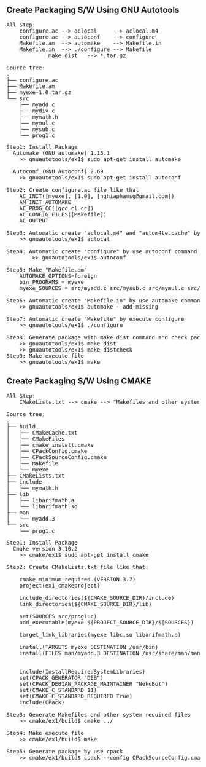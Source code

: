<h2> Create Packaging S/W Using GNU Autotools </h2>


<pre>
All Step:
	configure.ac --> aclocal     --> aclocal.m4
	configure.ac --> autoconf    --> configure
	Makefile.am  --> automake    --> Makefile.in
	Makefile.in  --> ./configure --> Makefile
			 make dist   --> *.tar.gz	
			 
Source tree:
.
├── configure.ac
├── Makefile.am
├── myexe-1.0.tar.gz
└── src
    ├── myadd.c
    ├── mydiv.c
    ├── mymath.h
    ├── mymul.c
    ├── mysub.c
    └── prog1.c
</pre>

<pre>
Step1: Install Package
  Automake (GNU automake) 1.15.1
	>> gnuautotools/ex1$ sudo apt-get install automake

  Autoconf (GNU Autoconf) 2.69
	>> gnuautotools/ex1$ sudo apt-get install autoconf

Step2: Create configure.ac file like that
	AC_INIT([myexe], [1.0], [nghiaphamsg@gmail.com])
	AM_INIT_AUTOMAKE
	AC_PROG_CC([gcc cl cc])
	AC_CONFIG_FILES([Makefile])
	AC_OUTPUT

Step3: Automatic create "aclocal.m4" and "autom4te.cache" by use aclocal command
	>> gnuautotools/ex1$ aclocal

Step4: Automatic create "configure" by use autoconf command
        >> gnuautotools/ex1$ autoconf

Step5: Make "Makefile.am"
	AUTOMAKE_OPTIONS=foreign
	bin_PROGRAMS = myexe
	myexe_SOURCES = src/myadd.c src/mysub.c src/mymul.c src/mydiv.c src/prog1.c src/mymath.h

Step6: Automatic create "Makefile.in" by use automake command
	>> gnuautotools/ex1$ automake --add-missing 

Step7: Automatic create "Makefile" by execute configure 
	>> gnuautotools/ex1$ ./configure

Step8: Generate package with make dist command and check package
	>> gnuautotools/ex1$ make dist
	>> gnuautotools/ex1$ make distcheck
Step9: Make execute file
	>> gnuautotools/ex1$ make
</pre>

<h2> Create Packaging S/W Using CMAKE </h2>

<pre>
All Step:
	CMakeLists.txt --> cmake --> "Makefiles and other system required files"
	
Source tree:
.
├── build
│   ├── CMakeCache.txt
│   ├── CMakeFiles
│   ├── cmake_install.cmake
│   ├── CPackConfig.cmake
│   ├── CPackSourceConfig.cmake
│   ├── Makefile
│   └── myexe
├── CMakeLists.txt
├── include
│   └── mymath.h
├── lib
│   ├── libarifmath.a
│   └── libarifmath.so
├── man
│   └── myadd.3
└── src
    └── prog1.c
</pre>

<pre>
Step1: Install Package
  Cmake version 3.10.2
	>> cmake/ex1$ sudo apt-get install cmake
	
Step2: Create CMakeLists.txt file like that:

	cmake_minimum_required (VERSION 3.7)
	project(ex1_cmakeproject)

	include_directories(${CMAKE_SOURCE_DIR}/include)
	link_directories(${CMAKE_SOURCE_DIR}/lib)

	set(SOURCES src/prog1.c)
	add_executable(myexe ${PROJECT_SOURCE_DIR}/${SOURCES})

	target_link_libraries(myexe libc.so libarifmath.a)

	install(TARGETS myexe DESTINATION /usr/bin)
	install(FILES man/myadd.3 DESTINATION /usr/share/man/man3)


	include(InstallRequiredSystemLibraries)
	set(CPACK_GENERATOR "DEB")
	set(CPACK_DEBIAN_PACKAGE_MAINTAINER "NekoBot")
	set(CMAKE_C_STANDARD 11)
	set(CMAKE_C_STANDARD_REQUIRED True)
	include(CPack)

Step3: Generate Makefiles and other system required files
	>> cmake/ex1/build$ cmake ../

Step4: Make execute file
	>> cmake/ex1/build$ make
	
Step5: Generate package by use cpack
	>> cmake/ex1/build$ cpack --config CPackSourceConfig.cmake

</pre>
